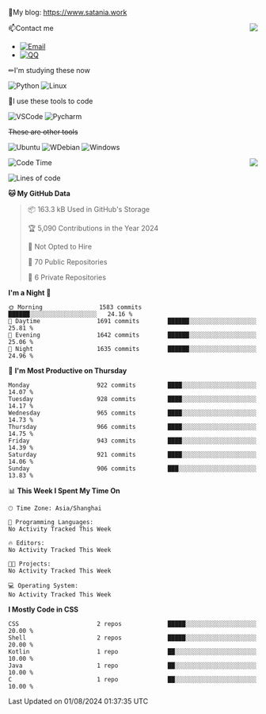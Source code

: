 📰My blog: https://www.satania.work

<img align="right" src="https://github-readme-stats.vercel.app/api/top-langs/?username=Katriell"/>

📫Contact me

* [![Email](https://img.shields.io/badge/Email-Iris@satania.work-1?style=social&logoColor=fff)](mailto:Iris@satania.work)
* [![QQ](https://img.shields.io/badge/QQ-2088839458-1?style=social&logoColor=fff)](tencent://AddContact/?fromId=45&fromSubId=1&subcmd=all&uin=2088839458&website=www.oicqzone.com)

✏I'm studying these now

![Python](https://img.shields.io/badge/-Python-blue?style=flat-square&logo=Python&logoColor=fff)
![Linux](https://img.shields.io/badge/-Linux-black?style=flat-square&logo=Linux&logoColor=fff)

🔨I use these tools to code

![VSCode](https://img.shields.io/badge/-VSCode-blue?style=flat-square&logo=visualstudiocode&logoColor=fff)
![Pycharm](https://img.shields.io/badge/-Pycharm-green?style=flat-square&logo=pycharm&logoColor=fff)

 ~~These are other tools~~

![Ubuntu](https://img.shields.io/badge/-Ubuntu-orange?style=flat-square&logo=Ubuntu&logoColor=fff)
![WDebian](https://img.shields.io/badge/-Debian-blue?style=flat-square&logo=Debian&logoColor=fff)
![Windows](https://img.shields.io/badge/-Windows-blue?style=flat-square&logo=Windows&logoColor=fff)


<img align="right" src="https://github-readme-stats-beta-amber-44.vercel.app/api?username=Katriell&show_icons=true&role=OWNER,ORGANIZATION_MEMBER,COLLABORATOR&locale=zh-my"/>

<!--START_SECTION:waka-->
![Code Time](http://img.shields.io/badge/Code%20Time-21%20mins-blue)

![Lines of code](https://img.shields.io/badge/From%20Hello%20World%20I%27ve%20Written-5.5%20thousand%20lines%20of%20code-blue)

**🐱 My GitHub Data** 

> 📦 163.3 kB Used in GitHub's Storage 
 > 
> 🏆 5,090 Contributions in the Year 2024
 > 
> 🚫 Not Opted to Hire
 > 
> 📜 70 Public Repositories 
 > 
> 🔑 6 Private Repositories 
 > 
**I'm a Night 🦉** 

```text
🌞 Morning                1583 commits        ██████░░░░░░░░░░░░░░░░░░░   24.16 % 
🌆 Daytime                1691 commits        ██████░░░░░░░░░░░░░░░░░░░   25.81 % 
🌃 Evening                1642 commits        ██████░░░░░░░░░░░░░░░░░░░   25.06 % 
🌙 Night                  1635 commits        ██████░░░░░░░░░░░░░░░░░░░   24.96 % 
```
📅 **I'm Most Productive on Thursday** 

```text
Monday                   922 commits         ████░░░░░░░░░░░░░░░░░░░░░   14.07 % 
Tuesday                  928 commits         ████░░░░░░░░░░░░░░░░░░░░░   14.17 % 
Wednesday                965 commits         ████░░░░░░░░░░░░░░░░░░░░░   14.73 % 
Thursday                 966 commits         ████░░░░░░░░░░░░░░░░░░░░░   14.75 % 
Friday                   943 commits         ████░░░░░░░░░░░░░░░░░░░░░   14.39 % 
Saturday                 921 commits         ████░░░░░░░░░░░░░░░░░░░░░   14.06 % 
Sunday                   906 commits         ███░░░░░░░░░░░░░░░░░░░░░░   13.83 % 
```


📊 **This Week I Spent My Time On** 

```text
🕑︎ Time Zone: Asia/Shanghai

💬 Programming Languages: 
No Activity Tracked This Week

🔥 Editors: 
No Activity Tracked This Week

🐱‍💻 Projects: 
No Activity Tracked This Week

💻 Operating System: 
No Activity Tracked This Week
```

**I Mostly Code in CSS** 

```text
CSS                      2 repos             █████░░░░░░░░░░░░░░░░░░░░   20.00 % 
Shell                    2 repos             █████░░░░░░░░░░░░░░░░░░░░   20.00 % 
Kotlin                   1 repo              ██░░░░░░░░░░░░░░░░░░░░░░░   10.00 % 
Java                     1 repo              ██░░░░░░░░░░░░░░░░░░░░░░░   10.00 % 
C                        1 repo              ██░░░░░░░░░░░░░░░░░░░░░░░   10.00 % 
```




 Last Updated on 01/08/2024 01:37:35 UTC
<!--END_SECTION:waka-->
